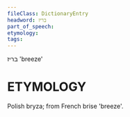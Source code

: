 ```yaml
---
fileClass: DictionaryEntry
headword: בריז
part_of_speech: 
etymology: 
tags: 
---
```

בריז
'breeze'

ETYMOLOGY
===========
Polish bryza; from French brise 'breeze'.